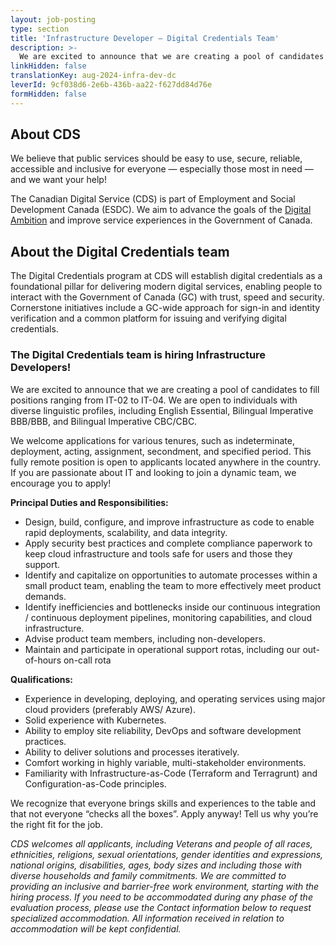 ```yaml
---
layout: job-posting
type: section
title: 'Infrastructure Developer — Digital Credentials Team'
description: >-
  We are excited to announce that we are creating a pool of candidates to fill positions ranging from IT-02 to IT-04. We are open to individuals with diverse linguistic profiles, including English Essential, Bilingual Imperative BBB/BBB, and Bilingual Imperative CBC/CBC.
linkHidden: false
translationKey: aug-2024-infra-dev-dc
leverId: 9cf038d6-2e6b-436b-aa22-f627dd84d76e
formHidden: false
---
```


## About CDS 
We believe that public services should be easy to use, secure, reliable, accessible and inclusive for everyone — especially those most in need — and we want your help!

The Canadian Digital Service (CDS) is part of Employment and Social Development Canada (ESDC). We aim to advance the goals of the [Digital Ambition](https://www.canada.ca/en/government/system/digital-government/government-canada-digital-operations-strategic-plans/canada-digital-ambition.html) and improve service experiences in the Government of Canada.

## About the Digital Credentials team
The Digital Credentials program at CDS will establish digital credentials as a foundational pillar for delivering modern digital services, enabling people to interact with the Government of Canada (GC) with trust, speed and security. Cornerstone initiatives include a GC-wide approach for sign-in and identity verification and a common platform for issuing and verifying digital credentials. 

### **The Digital Credentials team is hiring Infrastructure Developers!** 

We are excited to announce that we are creating a pool of candidates to fill positions ranging from IT-02 to IT-04. We are open to individuals with diverse linguistic profiles, including English Essential, Bilingual Imperative BBB/BBB, and Bilingual Imperative CBC/CBC. 

We welcome applications for various tenures, such as indeterminate, deployment, acting, assignment, secondment, and specified period. This fully remote position is open to applicants located anywhere in the country. If you are passionate about IT and looking to join a dynamic team, we encourage you to apply!

**Principal Duties and Responsibilities:**

- Design, build, configure, and improve infrastructure as code to enable rapid deployments, scalability, and data integrity.
- Apply security best practices and complete compliance paperwork to keep cloud infrastructure and tools safe for users and those they support.
- Identify and capitalize on opportunities to automate processes within a small product team, enabling the team to more effectively meet product demands.
- Identify inefficiencies and bottlenecks inside our continuous integration / continuous deployment pipelines, monitoring capabilities, and cloud infrastructure.
- Advise product team members, including non-developers.
- Maintain and participate in operational support rotas, including our out-of-hours on-call rota

**Qualifications:**

- Experience in developing, deploying, and operating services using major cloud providers (preferably AWS/ Azure).
- Solid experience with Kubernetes.
- Ability to employ site reliability, DevOps and software development practices.
- Ability to deliver solutions and processes iteratively.
- Comfort working in highly variable, multi-stakeholder environments.
- Familiarity with Infrastructure-as-Code (Terraform and Terragrunt) and Configuration-as-Code principles.

We recognize that everyone brings skills and experiences to the table and that not everyone “checks all the boxes”. Apply anyway! Tell us why you’re the right fit for the job.


*CDS welcomes all applicants, including Veterans and people of all races, ethnicities, religions, sexual orientations, gender identities and expressions, national origins, disabilities, ages, body sizes and including those with diverse households and family commitments. We are committed to providing an inclusive and barrier-free work environment, starting with the hiring process. If you need to be accommodated during any phase of the evaluation process, please use the Contact information below to request specialized accommodation. All information received in relation to accommodation will be kept confidential.*

